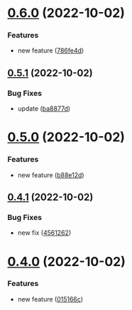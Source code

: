 # [0.6.0](https://github.com/soufianeodf/secure-branches/compare/v0.5.1...v0.6.0) (2022-10-02)


### Features

* new feature ([786fe4d](https://github.com/soufianeodf/secure-branches/commit/786fe4dc6d7917e33a53463c3b0737dbda9100e5))



## [0.5.1](https://github.com/soufianeodf/secure-branches/compare/v0.5.0...v0.5.1) (2022-10-02)


### Bug Fixes

* update ([ba8877d](https://github.com/soufianeodf/secure-branches/commit/ba8877d9b38ce165d3d2e55cc86f29600d04d976))



# [0.5.0](https://github.com/soufianeodf/secure-branches/compare/v0.4.1...v0.5.0) (2022-10-02)


### Features

* new feature ([b88e12d](https://github.com/soufianeodf/secure-branches/commit/b88e12d64668cb594a9dac260ceddd03d8888582))



## [0.4.1](https://github.com/soufianeodf/secure-branches/compare/v0.4.0...v0.4.1) (2022-10-02)


### Bug Fixes

* new fix ([4561262](https://github.com/soufianeodf/secure-branches/commit/45612624ffd64b4fb542500e9aa74680442fc209))



# [0.4.0](https://github.com/soufianeodf/secure-branches/compare/v0.3.0...v0.4.0) (2022-10-02)


### Features

* new feature ([015166c](https://github.com/soufianeodf/secure-branches/commit/015166ca1dff6cdb46aa5da698a7da1652cc8c23))



